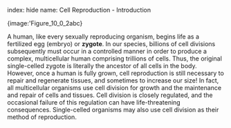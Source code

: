 index: hide
name: Cell Reproduction - Introduction


{image:'Figure_10_0_2abc}
        

A human, like every sexually reproducing organism, begins life as a fertilized egg (embryo) or  **zygote**. In our species, billions of cell divisions subsequently must occur in a controlled manner in order to produce a complex, multicellular human comprising trillions of cells. Thus, the original single-celled zygote is literally the ancestor of all cells in the body. However, once a human is fully grown, cell reproduction is still necessary to repair and regenerate tissues, and sometimes to increase our size! In fact, all multicellular organisms use cell division for growth and the maintenance and repair of cells and tissues. Cell division is closely regulated, and the occasional failure of this regulation can have life-threatening consequences. Single-celled organisms may also use cell division as their method of reproduction.
